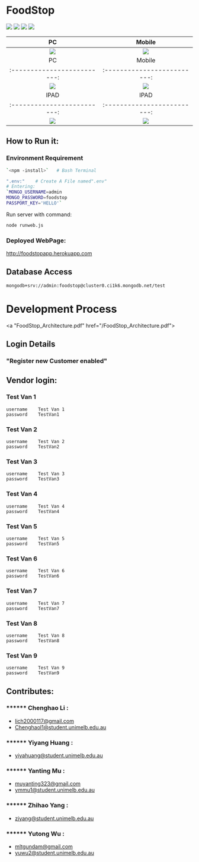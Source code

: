 # FoodStop


![](gitpics/pc1.png)
![](gitpics/pc2.png)
![](gitpics/pc3.png)
![](gitpics/pc4.png)

PC             |  Mobile
:-------------------------:|:-------------------------:
![](gitpics/iphone1.png)  |  ![](gitpics/iphone2.png)
PC             |  Mobile
:-------------------------:|:-------------------------:
![](gitpics/iphone3.png)  |  ![](gitpics/iphone4.png)
IPAD             |  IPAD
:-------------------------:|:-------------------------:
![](gitpics/pad1.png)  |  ![](gitpics/pad2.png)


## How to Run it:
### Environment Requirement
```bash
`<npm -install>`   # Bash Terminal
```

```bash
".env:"    # Create A File named".env"
# Entering:
`MONGO_USERNAME=admin
MONGO_PASSWORD=foodstop
PASSPORT_KEY='HELLO'`
```

Run server with command:
```bash
node runweb.js
```
### Deployed WebPage:
http://foodstopapp.herokuapp.com


## Database Access
```
mongodb+srv://admin:foodstop@cluster0.ci1k6.mongodb.net/test
```

# Development Process
<a "FoodStop_Architecture.pdf" href="/FoodStop_Architecture.pdf"></a>



## Login Details

### "Register new Customer enabled"

## Vendor login:

### Test Van 1
```
username    Test Van 1
password    TestVan1
```
### Test Van 2
```
username    Test Van 2
password    TestVan2
```
### Test Van 3
```
username    Test Van 3
password    TestVan3
```
### Test Van 4
```
username    Test Van 4
password    TestVan4
```
### Test Van 5
```
username    Test Van 5
password    TestVan5
```
### Test Van 6
```
username    Test Van 6
password    TestVan6
```
### Test Van 7
```
username    Test Van 7
password    TestVan7
```
### Test Van 8
```
username    Test Van 8
password    TestVan8
```
### Test Van 9
```
username    Test Van 9
password    TestVan9
```



## Contributes:
### ****** Chenghao Li :
 * lich2000117@gmail.com
 * Chenghaol1@student.unimelb.edu.au <br />
### ****** Yiyang Huang :
 * yiyahuang@student.unimelb.edu.au <br />
### ****** Yanting Mu :
 * muyanting323@gmail.com
 * ymmu1@student.unimelb.edu.au <br />
### ******  Zhihao Yang :
 * zjyang@student.unimelb.edu.au <br />
### ******  Yutong Wu :
 * mltgundam@gmail.com
 * yuwu2@student.unimelb.edu.au <br />
